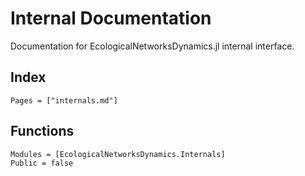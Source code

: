 # Internal Documentation

Documentation for EcologicalNetworksDynamics.jl internal interface.

## Index

```@index
Pages = ["internals.md"]
```

## Functions

```@autodocs
Modules = [EcologicalNetworksDynamics.Internals]
Public = false
```
